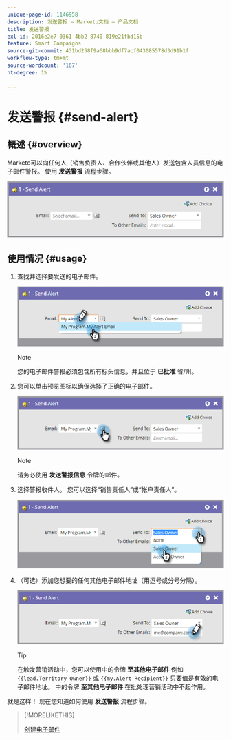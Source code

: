 ```yaml
---
unique-page-id: 1146958
description: 发送警报 — Marketo文档 — 产品文档
title: 发送警报
exl-id: 2016e2e7-0361-4bb2-8740-819e21fbd15b
feature: Smart Campaigns
source-git-commit: 431bd258f9a68bbb9df7acf043085578d3d91b1f
workflow-type: tm+mt
source-wordcount: '167'
ht-degree: 1%

---
```


# 发送警报 {#send-alert}

## 概述 {#overview}

Marketo可以向任何人（销售负责人、合作伙伴或其他人）发送包含人员信息的电子邮件警报。 使用 **发送警报** 流程步骤。

![](assets/one-1.png)

## 使用情况 {#usage}

1. 查找并选择要发送的电子邮件。

   ![](assets/two-1.png)

   >[!NOTE]
   >
   >您的电子邮件警报必须包含所有标头信息，并且位于 **已批准** 省/州。

1. 您可以单击预览图标以确保选择了正确的电子邮件。

   ![](assets/three-1.png)

   >[!NOTE]
   >
   >请务必使用 **发送警报信息** 令牌的邮件。

1. 选择警报收件人。 您可以选择“销售责任人”或“帐户责任人”。

   ![](assets/four-2.png)

1. （可选）添加您想要的任何其他电子邮件地址（用逗号或分号分隔）。

   ![](assets/five.png)

   >[!TIP]
   >
   >在触发营销活动中，您可以使用中的令牌 **至其他电子邮件** 例如 `{{lead.Territory Owner}}` 或 `{{my.Alert Recipient}}` 只要值是有效的电子邮件地址。 中的令牌 **至其他电子邮件** 在批处理营销活动中不起作用。

就是这样！ 现在您知道如何使用 **发送警报** 流程步骤。

>[!MORELIKETHIS]
>
>[创建电子邮件](/help/marketo/product-docs/email-marketing/general/creating-an-email/create-an-email.md)
